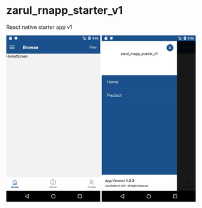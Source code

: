 # zarul_rnapp_starter_v1
React native starter app v1

<img src="https://github.com/zarulrahim/zarul_rnapp_starter_v1/blob/main/src/assets/images/ss1.png" width="250">
<img src="https://github.com/zarulrahim/zarul_rnapp_starter_v1/blob/main/src/assets/images/ss2.png" width="250">